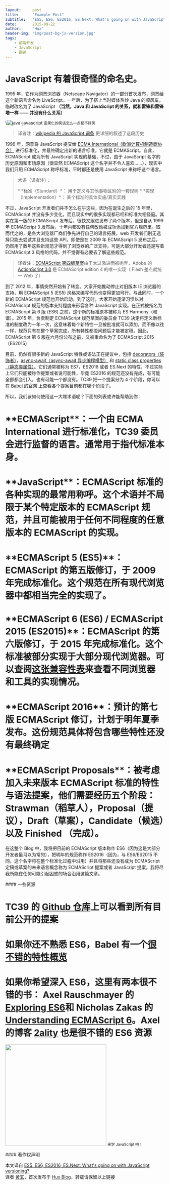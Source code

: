 ```yaml
---
layout:     post
title:      "Example Post"
subtitle:   "ES5, ES6, ES2016, ES.Next: What's going on with JavaScript versioning?"
date:       2015-09-22
author:     "Hux"
header-img: "img/post-bg-js-version.jpg"
tags:
    - 前端开发
    - JavaScript
    - 翻译
---
```


# JavaScript 有着很奇怪的命名史。

1995 年，它作为网景浏览器（Netscape Navigator）的一部分首次发布，网景给这个新语言命名为 LiveScript。一年后，为了搭上当时媒体热炒 Java 的顺风车，临时改名为了 JavaScript **（当然，Java 和 JavaScript 的关系，就和雷锋和雷锋塔一样 —— 并没有什么关系）**

\\![java-javascript](/img/in-post/post-js-version/javascript-java.jpg)
<small class="img-hint">歪果仁的笑话怎么一点都不好笑</small>

> 译者注：[wikipedia 的 JavaScript 词条](https://en.wikipedia.org/wiki/JavaScript#History) 更详细的叙述了这段历史

1996 年，网景将 JavaScript 提交给 [ECMA International（欧洲计算机制造商协会）](<http://www.ecma-international.org/>) 进行标准化，并最终确定出新的语言标准，它就是 ECMAScript。自此，ECMAScript 成为所有 JavaScript 实现的基础，不过，由于 JavaScript 名字的历史原因和市场原因（很显然 ECMAScript 这个名字并不令人喜欢……），现实中我们只用 ECMAScript 称呼标准，平时都还是使用 JavaScript 来称呼这个语言。

> 术语（译者注）：
>
> \* \*标准（Standard）\*： 用于定义与其他事物区别的一套规则
> \* \*实现（Implementation）\*： 某个标准的具体实施/真实实践

不过，JavaScript 开发者们并不怎么在乎这些，因为在诞生之后的 15 年里，ECMAScript 并没有多少变化，而且现实中的很多实现都已经和标准大相径庭。其实在第一版的 ECMAScript 发布后，很快又跟进发布了两个版本，但是自从 1999 年 ECMAScript 3 发布后，十年内都没有任何改动被成功添加到官方规范里。取而代之的，是各大浏览器厂商们争先进行自己的语言拓展，web 开发者们别无选择只能去尝试并且支持这些 API。即使是在 2009 年 ECMAScript 5 发布之后，仍然用了数年这些新规范才得到了浏览器的广泛支持，可是大部分开发者还是写着 ECMAScript 3 风格的代码，并不觉得有必要去了解这些规范。

> 译者注：[ECMAScript 第四版草案](<https://en.wikipedia.org/wiki/ECMAScript#4th_Edition_.28abandoned.29>)由于太过激进而被抛弃，Adobe 的 [ActionScript 3.0](<https://en.wikipedia.org/wiki/ActionScript>) 是 ECMAScript edition 4 的唯一实现（ Flash 差点就统一 Web 了）

到了 2012 年，事情突然开始有了转变。大家开始推动停止对旧版本 IE 浏览器的支持，用 ECMAScript 5 (ES5) 风格来编写代码也变得更加可行。与此同时，一个新的 ECMAScript 规范也开始启动。到了这时，大家开始逐渐习惯以对 ECMAScript 规范的版本支持程度来形容各种 JavaScript 实现。在正式被指名为 ECMAScript 第 6 版 (ES6) 之前，这个新的标准原本被称为 ES.Harmony（和谐）。2015 年，负责制定 ECMAScript 规范草案的委员会 TC39 决定将定义新标准的制度改为一年一次，这意味着每个新特性一旦被批准就可以添加，而不像以往一样，规范只有在整个草案完成，所有特性都没问题后才能被定稿。因此，ECMAScript 第 6 版在六月份公布之前，又被重命名为了 ECMAScript 2015（ES2015）

目前，仍然有很多新的 JavaScript 特性或语法正在提议中，包括 [decorators（装饰者）](<https://github.com/wycats/javascript-decorators>)，[async-await（async-await 异步编程模型）](<https://github.com/lukehoban/ecmascript-asyncawait>) 和 [static class properties（静态类属性）](<https://github.com/jeffmo/es-class-properties>)。它们通常被称为 ES7，ES2016 或者 ES.Next 的特性，不过实际上它们只能被称作提案或者说可能性，毕竟 ES2016 的规范还没有完成，有可能全部都会引入，也有可能一个都没有。TC39 把一个提案分为 4 个阶段，你可以在 [Babel 的官网](<https://babeljs.io/docs/usage/experimental/>) 上查看各个提案目前都在哪个阶段了。

所以，我们该如何使用这一大堆术语呢？下面的列表或许能帮助到你：

# \*\*ECMAScript\*\*：一个由 ECMA International 进行标准化，TC39 委员会进行监督的语言。通常用于指代标准本身。

# \*\*JavaScript\*\*：ECMAScript 标准的各种实现的最常用称呼。这个术语并不局限于某个特定版本的 ECMAScript 规范，并且可能被用于任何不同程度的任意版本的 ECMAScript 的实现。

# \*\*ECMAScript 5 (ES5)\*\*：ECMAScript 的第五版修订，于 2009 年完成标准化。这个规范在所有现代浏览器中都相当完全的实现了。

# \*\*ECMAScript 6 (ES6) / ECMAScript 2015 (ES2015)\*\*：ECMAScript 的第六版修订，于 2015 年完成标准化。这个标准被部分实现于大部分现代浏览器。可以查阅[这张兼容性表](<http://kangax.github.io/compat-table/es6/>)来查看不同浏览器和工具的实现情况。

# \*\*ECMAScript 2016\*\*：预计的第七版 ECMAScript 修订，计划于明年夏季发布。这份规范具体将包含哪些特性还没有最终确定

# \*\*ECMAScript Proposals\*\*：被考虑加入未来版本 ECMAScript 标准的特性与语法提案，他们需要经历五个阶段：Strawman（稻草人），Proposal（提议），Draft（草案），Candidate（候选）以及 Finished （完成）。

在这整个 Blog 中，我将把目前的 ECMAScript 版本称作 ES6（因为这是大部分开发者最习以为常的），把明年的规范称作 ES2016（因为，与 ES6/ES2015 不同，这个名字将在整个标准化过程中沿用）并且将那些还没有成为 ECMAScript 定稿或草案的未来语言概念称为 ECMAScript 提案或者 JavaScript 提案。我将尽我所能在任何可能引起困惑的场合沿用这篇文章。

\#### 一些资源

# TC39 的 [Github 仓库](<https://github.com/tc39/ecma262>)上可以看到所有目前公开的提案

# 如果你还不熟悉 ES6，Babel 有一个[很不错的特性概览](<https://babeljs.io/docs/learn-es2015/>)

# 如果你希望深入 ES6，这里有两本很不错的书： Axel Rauschmayer 的 [Exploring ES6](<http://exploringjs.com/>)和 Nicholas Zakas 的 [Understanding ECMAScript 6](<https://leanpub.com/understandinges6>)。Axel 的博客 [2ality](<http://www.2ality.com/>) 也是很不错的 ES6 资源

<img class="shadow" width="320" src="/img/in-post/post-js-version/keep-calm-and-learn-javascript.png" />
<small class="img-hint">来学 JavaScript 吧！</small>

\#### 著作权声明

本文译自 [ES5, ES6, ES2016, ES.Next: What's going on with JavaScript versioning?](<http://benmccormick.org/2015/09/14/es5-es6-es2016-es-next-whats-going-on-with-javascript-versioning/>)   
译者 [黄玄](<http://weibo.com/huxpro>)，首次发布于 [Hux Blog](<http://huangxuan.me>)，转载请保留以上链接
